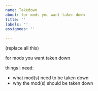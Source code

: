 ```yaml
---
name: Takedown
about: for mods you want taken down
title: ''
labels: ''
assignees: ''

---
```


(replace all this)

for mods you want taken down

things i need:
- what mod(s) need to be taken down
- why the mod(s) should be taken down
